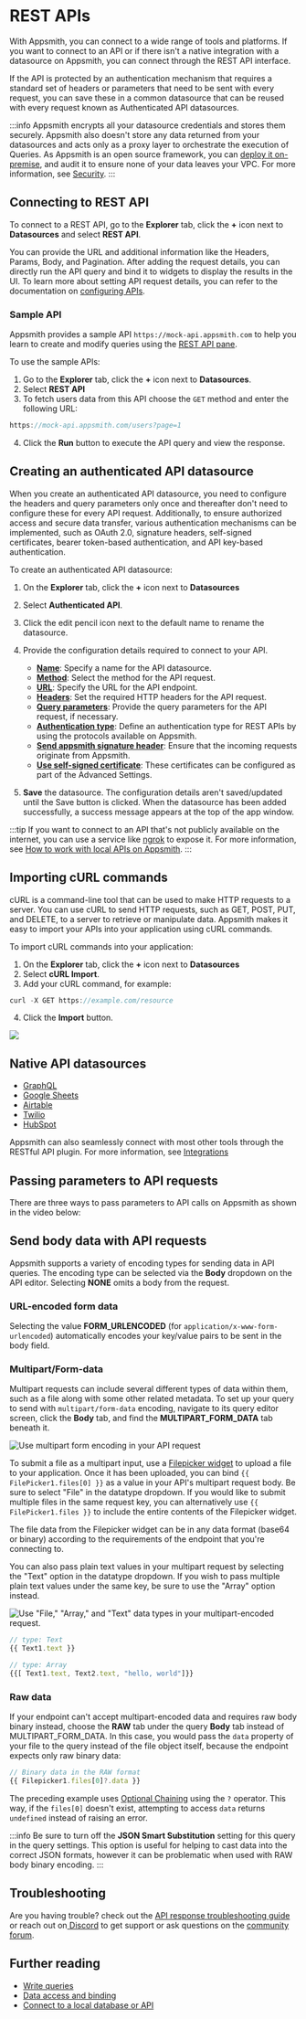 # REST APIs

With Appsmith, you can connect to a wide range of tools and platforms. If you want to connect to an API or if there isn't a native integration with a datasource on Appsmith, you can connect through the REST API interface. 

If the API is protected by an authentication mechanism that requires a standard set of headers or parameters that need to be sent with every request, you can save these in a common datasource that can be reused with every request known as Authenticated API datasources.

:::info
Appsmith encrypts all your datasource credentials and stores them securely. Appsmith also doesn't store any data returned from your datasources and acts only as a proxy layer to orchestrate the execution of Queries. As Appsmith is an open source framework, you can [deploy it on-premise](/getting-started/setup), and audit it to ensure none of your data leaves your VPC. For more information, see [Security](/product/security#security-measures-within-appsmith). 
:::

## Connecting to REST API

To connect to a REST API, go to the **Explorer** tab, click the **+** icon next to **Datasources** and select **REST API**.

You can provide the URL and additional information like the Headers, Params, Body, and Pagination. After adding the request details, you can directly run the API query and bind it to widgets to display the results in the UI. To learn more about setting API request details, you can refer to the documentation on [configuring APIs](/core-concepts/connecting-to-data-sources/authentication/connect-to-apis).

 <VideoEmbed host="youtube" videoId="IptCmvKdbog" title="Connect to REST API" caption="Connect to REST API"/> 


### Sample API

Appsmith provides a sample API `https://mock-api.appsmith.com` to help you learn to create and modify queries using the [REST API pane](/core-concepts/connecting-to-data-sources/authentication/connect-to-apis).

<VideoEmbed host="youtube" videoId="DWLF0pNjjuI" title="Using A Sample API " caption="How to use sample API"/>

 To use the sample APIs:

1. Go to the **Explorer** tab, click the **+** icon next to **Datasources**.
2. Select **REST API**
3. To fetch users data from this API choose the `GET` method and enter the following URL:

```js
https://mock-api.appsmith.com/users?page=1
```
4. Click the **Run** button to execute the API query and view the response.

## Creating an authenticated API datasource

When you create an authenticated API datasource, you need to configure the headers and query parameters only once and thereafter don't need to configure these for every API request. Additionally, to ensure authorized access and secure data transfer, various authentication mechanisms can be implemented, such as OAuth 2.0, signature headers, self-signed certificates, bearer token-based authentication, and API key-based authentication.

 <VideoEmbed host="youtube" videoId="Uy7ZDviGbtM" title="Creating an authenticated API " caption="Creating an authenticated API datasource"/> 

To create an authenticated API datasource:

1. On the **Explorer** tab, click the **+** icon next to **Datasources**
2. Select **Authenticated API**.
3. Click the edit pencil icon next to the default name to rename the datasource.
4. Provide the configuration details required to connect to your API.

   * [**Name**](/core-concepts/connecting-to-data-sources/authentication/connect-to-apis#name):		Specify a name for the API datasource.
   * [**Method**](/core-concepts/connecting-to-data-sources/authentication/connect-to-apis#method):	Select the method for the API request.
   * [**URL**](/core-concepts/connecting-to-data-sources/authentication/connect-to-apis#url):		Specify the URL for the API endpoint.
   * [**Headers**](/core-concepts/connecting-to-data-sources/authentication/connect-to-apis#headers):		Set the required HTTP headers for the API request.
   * [**Query parameters**](/core-concepts/connecting-to-data-sources/authentication/connect-to-apis#params):		Provide the query parameters for the API request, if necessary.
   * [**Authentication type**](/core-concepts/connecting-to-data-sources/authentication/authentication-type): Define an authentication type for REST APIs by using the protocols available on Appsmith.
   * [**Send appsmith signature header**](/core-concepts/connecting-to-data-sources/authentication/connect-to-apis#send-appsmith-signature-header): Ensure that the incoming requests originate from Appsmith.
   * [**Use self-signed certificate**](/core-concepts/connecting-to-data-sources/authentication/self-signed-certificates):  These certificates can be configured as part of the Advanced Settings. 

5. **Save** the datasource. The configuration details aren't saved/updated until the Save button is clicked. When the datasource has been added successfully, a success message appears at the top of the app window.

:::tip
If you want to connect to an API that's not publicly available on the internet, you can use a service like [ngrok](https://ngrok.com/) to expose it. For more information, see [How to work with local APIs on Appsmith](/advanced-concepts/more/how-to-work-with-local-apis-on-appsmith).
:::

## Importing cURL commands

cURL is a command-line tool that can be used to make HTTP requests to a server. You can use cURL to send HTTP requests, such as GET, POST, PUT, and DELETE, to a server to retrieve or manipulate data. Appsmith makes it easy to import your APIs into your application using cURL commands.


To import cURL commands into your application:

1. On the **Explorer** tab, click the **+** icon next to **Datasources**
2. Select **cURL Import**.
3. Add your cURL command, for example:

```js
curl -X GET https://example.com/resource
```
4. Click the **Import** button.

![](</img/import_curl_(1).gif>)

## Native API datasources
* [GraphQL](/reference/datasources/graphql)
* [Google Sheets](/reference/datasources/querying-google-sheets)
* [Airtable](/reference/datasources/airtable)
* [Twilio](/reference/datasources/twilio)
* [HubSpot](/reference/datasources/hubspot)

Appsmith can also seamlessly connect with most other tools through the RESTful API plugin. For more information, see [Integrations](/learning-and-resources/integrations)


## Passing parameters to API requests

There are three ways to pass parameters to API calls on Appsmith as shown in the video below:

<VideoEmbed host="youtube" videoId="znaaDiQbAS8" title="How to pass parameters to an API call" caption="How to pass parameters to an API call"/>

## Send body data with API requests

Appsmith supports a variety of encoding types for sending data in API queries. The encoding type can be selected via the **Body** dropdown on the API editor. Selecting **NONE** omits a body from the request.

### URL-encoded form data

Selecting the value **FORM_URLENCODED** (for `application/x-www-form-urlencoded`) automatically encodes your key/value pairs to be sent in the body field.

### Multipart/Form-data

Multipart requests can include several different types of data within them, such as a file along with some other related metadata. To set up your query to send with `multipart/form-data` encoding, navigate to its query editor screen, click the **Body** tab, and find the **MULTIPART_FORM_DATA** tab beneath it.

![Use multipart form encoding in your API request](/img/multipart_editor.png)

To submit a file as a multipart input, use a [Filepicker widget](/reference/widgets/filepicker) to upload a file to your application. Once it has been uploaded, you can bind `{{ FilePicker1.files[0] }}` as a value in your API's multipart request body. Be sure to select "File" in the datatype dropdown. If you would like to submit multiple files in the same request key, you can alternatively use `{{ FilePicker1.files }}` to include the entire contents of the Filepicker widget.

The file data from the Filepicker widget can be in any data format (base64 or binary) according to the requirements of the endpoint that you're connecting to.

You can also pass plain text values in your multipart request by selecting the "Text" option in the datatype dropdown. If you wish to pass multiple plain text values under the same key, be sure to use the "Array" option instead.

![Use "File," "Array," and "Text" data types in your multipart-encoded request.](/img/multipart_fields.png)

```javascript
// type: Text
{{ Text1.text }}
```

```javascript
// type: Array
{{[ Text1.text, Text2.text, "hello, world"]}}
```

### Raw data

If your endpoint can't accept multipart-encoded data and requires raw body binary instead, choose the **RAW** tab under the query **Body** tab instead of MULTIPART_FORM_DATA. In this case, you would pass the `data` property of your file to the query instead of the file object itself, because the endpoint expects only raw binary data:

```javascript
// Binary data in the RAW format
{{ Filepicker1.files[0]?.data }}
```
The preceding example uses [Optional Chaining](https://developer.mozilla.org/en-US/docs/Web/JavaScript/Reference/Operators/Optional_chaining) using the `?` operator. This way, if the `files[0]` doesn't exist, attempting to access `data` returns `undefined` instead of raising an error.

:::info
Be sure to turn off the **JSON Smart Substitution** setting for this query in the query settings. This option is useful for helping to cast data into the correct JSON formats, however it can be problematic when used with RAW body binary encoding.
:::

## Troubleshooting

Are you having trouble? check out the [API response troubleshooting guide](/help-and-support/troubleshooting-guide/query-errors) or reach out on[ Discord](https://discord.com/invite/rBTTVJp) to get support or ask questions on the [community forum](https://community.appsmith.com/).

## Further reading

* [Write queries](/core-concepts/data-access-and-binding/querying-a-database)
* [Data access and binding](/core-concepts/data-access-and-binding)
* [Connect to a local database or API](/advanced-concepts/more/how-to-work-with-local-apis-on-appsmith)




